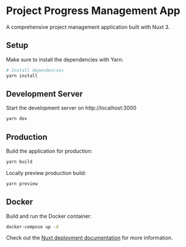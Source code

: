 # Project Progress Management App

A comprehensive project management application built with Nuxt 3.

## Setup

Make sure to install the dependencies with Yarn:

```bash
# Install dependencies
yarn install
```

## Development Server

Start the development server on http://localhost:3000

```bash
yarn dev
```

## Production

Build the application for production:

```bash
yarn build
```

Locally preview production build:

```bash
yarn preview
```

## Docker 

Build and run the Docker container:

```bash
docker-compose up -d
```

Check out the [Nuxt deployment documentation](https://nuxt.com/docs/getting-started/deployment) for more information.
